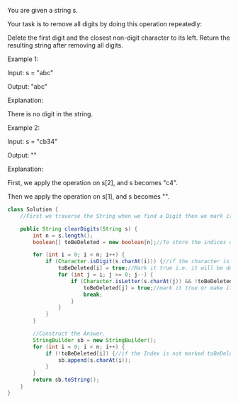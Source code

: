 You are given a string s.

Your task is to remove all digits by doing this operation repeatedly:

Delete the first digit and the closest non-digit character to its left.
Return the resulting string after removing all digits.

 

Example 1:

Input: s = "abc"

Output: "abc"

Explanation:

There is no digit in the string.

Example 2:

Input: s = "cb34"

Output: ""

Explanation:

First, we apply the operation on s[2], and s becomes "c4".

Then we apply the operation on s[1], and s becomes "".

```java
class Solution {
    //First we traverse the String when we find a Digit then we mark it toBeDeleted as true and then traverse back to the left side to a Character and if we found one we mark it true and atlast we construct the Answer.

    public String clearDigits(String s) {
        int n = s.length();
        boolean[] toBeDeleted = new boolean[n];//To store the indices of that should be deleted.

        for (int i = 0; i < n; i++) {
            if (Character.isDigit(s.charAt(i))) {//if the character is a Digit
                toBeDeleted[i] = true;//Mark it true i.e. it will be deleted
                for (int j = i; j >= 0; j--) {
                    if (Character.isLetter(s.charAt(j)) && !toBeDeleted[j]) {//if the character is a Letter and it is not previously marked as true means it was not paired with any other digit.
                        toBeDeleted[j] = true;//mark it true or make it pair with the digit
                        break;
                    }
                }
            }
        }

        //Construct the Answer.
        StringBuilder sb = new StringBuilder();
        for (int i = 0; i < n; i++) {
            if (!toBeDeleted[i]) {//if the Index is not marked toBeDeleted then include Character at from that Index.
                sb.append(s.charAt(i));
            }
        }
        return sb.toString();
    }
}

```
